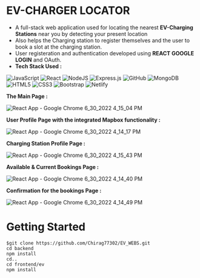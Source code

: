 
# EV-CHARGER LOCATOR

- A full-stack web application used for locating the nearest **EV-Charging Stations** near you by detecting your present location
- Also helps the Charging station to register themselves and the user to book a slot at the charging station. 
- User registeration and authentication developed using **REACT GOOGLE LOGIN** and OAuth. 
- **Tech Stack Used :** 
 
![JavaScript](https://img.shields.io/badge/javascript-%23323330.svg?style=for-the-badge&logo=javascript&logoColor=%23F7DF1E) ![React](https://img.shields.io/badge/react-%2320232a.svg?style=for-the-badge&logo=react&logoColor=%2361DAFB) ![NodeJS](https://img.shields.io/badge/node.js-6DA55F?style=for-the-badge&logo=node.js&logoColor=white)  ![Express.js](https://img.shields.io/badge/express.js-%23404d59.svg?style=for-the-badge&logo=express&logoColor=%2361DAFB) ![GitHub](https://img.shields.io/badge/github-%23121011.svg?style=for-the-badge&logo=github&logoColor=white) ![MongoDB](https://img.shields.io/badge/MongoDB-%234ea94b.svg?style=for-the-badge&logo=mongodb&logoColor=white) ![HTML5](https://img.shields.io/badge/html5-%23E34F26.svg?style=for-the-badge&logo=html5&logoColor=white)  ![CSS3](https://img.shields.io/badge/css3-%231572B6.svg?style=for-the-badge&logo=css3&logoColor=white)    ![Bootstrap](https://img.shields.io/badge/bootstrap-%23563D7C.svg?style=for-the-badge&logo=bootstrap&logoColor=white) ![Netlify](https://img.shields.io/badge/netlify-%23000000.svg?style=for-the-badge&logo=netlify&logoColor=#00C7B7)

**The Main Page :**

![React App - Google Chrome 6_30_2022 4_15_04 PM](https://user-images.githubusercontent.com/69391451/176668054-69644b2c-43f0-4773-b406-bd071eb0a605.png)

**User Profile Page with the integrated Mapbox functionality :**

![React App - Google Chrome 6_30_2022 4_14_17 PM](https://user-images.githubusercontent.com/69391451/176668511-4e50c1c7-6753-4352-b240-b9d19b214efa.png)

**Charging Station Profile Page :**

![React App - Google Chrome 6_30_2022 4_15_43 PM](https://user-images.githubusercontent.com/69391451/176709723-c9c127a6-8f44-491e-9485-b5f93eb7dc7c.png)

**Available & Current Bookings Page :**

![React App - Google Chrome 6_30_2022 4_14_40 PM](https://user-images.githubusercontent.com/69391451/176668652-7420bb7c-e8e3-4e25-8670-0e176329171b.png)

**Confirmation for the bookings Page :** 

![React App - Google Chrome 6_30_2022 4_14_49 PM](https://user-images.githubusercontent.com/69391451/176668695-b3a24f38-2abf-4d58-9bde-590e6ba1a309.png)


# Getting Started

```
$git clone https://github.com/Chirag77302/EV_WEBS.git
cd backend
npm install
cd..
cd frontend/ev
npm install
```
